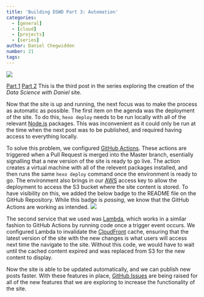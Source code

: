 ```yaml
---
title: 'Building DSWD Part 3: Automation'
categories:
  - [general]
  - [cloud]
  - [projects]
  - [series]
author: Daniel Chegwidden
number: 21
tags:
---
```


![](/images/Post_Auto.png)

[Part 1](https://www.datasciencewithdaniel.com.au/2021/01/10/Building-DSWD-Part-1-Gitting-Started/) [Part 2](https://datasciencewithdaniel.com.au/2021/02/08/Building-DSWD-Part-2-Cloud-Native/)
This is the third post in the series exploring the creation of the *Data Science with Daniel* site.

Now that the site is up and running, the next focus was to make the process as automatic as possible. The first item on the agenda was the deployment of the site. To do this, ```hexo deploy``` needs to be run locally with all of the relevant [Node.js](https://nodejs.org/en/) packages. This was inconvenient as it could only be run at the time when the next post was to be published, and required having access to everything locally.

To solve this problem, we configured [GitHub Actions](https://github.com/datasciencewithdaniel/datasciencewithdaniel/blob/master/.github/workflows/deploy.yml). These actions are triggered when a Pull Request is merged into the Master branch, esentially signalling that a new version of the site is ready to go live. The action creates a virtual machine with all of the relevent packages installed, and then runs the same ```hexo deploy``` command once the environment is ready to go. The environment also brings in our [AWS](https://aws.amazon.com) access key to allow the deployment to access the S3 bucket where the site content is stored. To have visibility on this, we added the below badge to the README file on the GitHub Repository. While this badge is *passing*, we know that the GitHub Actions are working as intended. ![](https://img.shields.io/github/workflow/status/datasciencewithdaniel/datasciencewithdaniel/S3-Deployment?style=plastic)

The second service that we used was [Lambda](https://aws.amazon.com/lambda/), which works in a similar fashion to GitHub Actions by running code once a trigger event occurs. We configured Lambda to invalidate the [CloudFront](https://aws.amazon.com/cloudfront/) cache, ensuring that the latest version of the site with the new changes is what users will access next time the navigate to the site. Without this code, we would have to wait until the cached content expired and was replaced from S3 for the new content to display. 

Now the site is able to be updated automatically, and we can publish new posts faster. With these features in place, [GitHub Issues](https://github.com/datasciencewithdaniel/datasciencewithdaniel/issues) are being raised for all of the new features that we are exploring to increase the functionality of the site.
